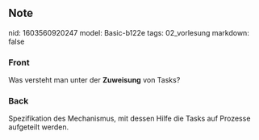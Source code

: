 ## Note
nid: 1603560920247
model: Basic-b122e
tags: 02_vorlesung
markdown: false

### Front
<p>Was versteht man unter der <b>Zuweisung</b> von Tasks?</p>

### Back
Spezifikation des Mechanismus, mit dessen Hilfe die Tasks auf Prozesse aufgeteilt werden.
